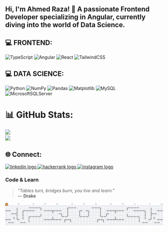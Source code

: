 ## Hi, I'm Ahmed Raza! 🚀 A passionate Frontend Developer specializing in Angular, currently diving into the world of Data Science.

## 💻 FRONTEND:
![TypeScript](https://img.shields.io/badge/typescript-%23007ACC.svg?style=for-the-badge&logo=typescript&logoColor=white) ![Angular](https://img.shields.io/badge/angular-%23DD0031.svg?style=for-the-badge&logo=angular&logoColor=white) ![React](https://img.shields.io/badge/react-%2320232a.svg?style=for-the-badge&logo=react&logoColor=%2361DAFB) ![TailwindCSS](https://img.shields.io/badge/tailwindcss-%2338B2AC.svg?style=for-the-badge&logo=tailwind-css&logoColor=white) 

## 💻 DATA SCIENCE:
![Python](https://img.shields.io/badge/python-3670A0?style=for-the-badge&logo=python&logoColor=ffdd54) ![NumPy](https://img.shields.io/badge/numpy-%23013243.svg?style=for-the-badge&logo=numpy&logoColor=white) ![Pandas](https://img.shields.io/badge/pandas-%23150458.svg?style=for-the-badge&logo=pandas&logoColor=white) ![Matplotlib](https://img.shields.io/badge/Matplotlib-%23ffffff.svg?style=for-the-badge&logo=Matplotlib&logoColor=black) ![MySQL](https://img.shields.io/badge/mysql-4479A1.svg?style=for-the-badge&logo=mysql&logoColor=white) ![MicrosoftSQLServer](https://img.shields.io/badge/Microsoft%20SQL%20Server-CC2927?style=for-the-badge&logo=microsoft%20sql%20server&logoColor=white)

# 📊 GitHub Stats:
![](https://github-readme-stats.vercel.app/api?username=ahmed2402&theme=radical&hide_border=true&include_all_commits=false&count_private=false)<br/>
![](https://nirzak-streak-stats.vercel.app/?user=ahmed2402&theme=radical&hide_border=true)<br/>

## 🌐 Connect:
<div align="left">
  <a href="https://www.linkedin.com/in/ahmvd/" target="_blank">
    <img src="https://img.shields.io/static/v1?message=LinkedIn&logo=linkedin&label=&color=0077B5&logoColor=white&labelColor=&style=for-the-badge" height="30" alt="linkedin logo"  />
  </a>
  <a href="https://www.hackerrank.com/profile/ahmedraza312682" target="_blank">
    <img src="https://img.shields.io/static/v1?message=HackerRank&logo=hackerrank&label=&color=2EC866&logoColor=white&labelColor=&style=for-the-badge" height="30" alt="hackerrank logo"  />
  </a>
  <a href="https://www.instagram.com/ahm4rfr/" target="_blank">
    <img src="https://img.shields.io/static/v1?message=Instagram&logo=instagram&label=&color=E4405F&logoColor=white&labelColor=&style=for-the-badge" height="30" alt="instagram logo"  />
  </a>
</div>

### Code & Learn  
> *"Tables turn, bridges burn, you live and learn."*  
> — **Drake**
<picture>
  <source media="(prefers-color-scheme: dark)" srcset="https://raw.githubusercontent.com/ahmed2402/ahmed2402/output/pacman-contribution-graph-dark.svg">
  <source media="(prefers-color-scheme: light)" srcset="https://raw.githubusercontent.com/ahmed2402/ahmed2402/output/pacman-contribution-graph.svg">
  <img alt="pacman contribution graph" src="https://raw.githubusercontent.com/ahmed2402/ahmed2402/output/pacman-contribution-graph.svg">
</picture>
